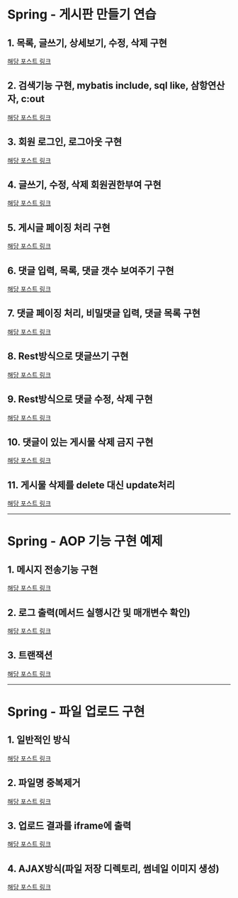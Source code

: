 # Spring - 게시판 만들기 연습

## 1. 목록, 글쓰기, 상세보기, 수정, 삭제 구현
[해당 포스트 링크](http://doublesprogramming.tistory.com/95)

## 2. 검색기능 구현, mybatis include, sql like, 삼항연산자, c:out
[해당 포스트 링크](http://doublesprogramming.tistory.com/96)

## 3. 회원 로그인, 로그아웃 구현
[해당 포스트 링크](http://doublesprogramming.tistory.com/98)

## 4. 글쓰기, 수정, 삭제 회원권한부여 구현
[해당 포스트 링크](http://doublesprogramming.tistory.com/99)

## 5. 게시글 페이징 처리 구현
[해당 포스트 링크](http://doublesprogramming.tistory.com/100)

## 6. 댓글 입력, 목록, 댓글 갯수 보여주기 구현
[해당 포스트 링크](http://doublesprogramming.tistory.com/102)

## 7. 댓글 페이징 처리, 비밀댓글 입력, 댓글 목록 구현
[해당 포스트 링크](http://doublesprogramming.tistory.com/107)

## 8. Rest방식으로 댓글쓰기 구현
[해당 포스트 링크](http://doublesprogramming.tistory.com/110)

## 9. Rest방식으로 댓글 수정, 삭제 구현
[해당 포스트 링크](http://doublesprogramming.tistory.com/112)

## 10. 댓글이 있는 게시물 삭제 금지 구현
[해당 포스트 링크](http://doublesprogramming.tistory.com/113)

## 11. 게시물 삭제를 delete 대신 update처리
[해당 포스트 링크](http://doublesprogramming.tistory.com/114)


* * *

# Spring - AOP 기능 구현 예제

## 1. 메시지 전송기능 구현
[해당 포스트 링크](http://doublesprogramming.tistory.com/122)

## 2. 로그 출력(메서드 실행시간 및 매개변수 확인)
[해당 포스트 링크](http://doublesprogramming.tistory.com/123)

## 3. 트랜잭션
[해당 포스트 링크](http://doublesprogramming.tistory.com/125)



* * *

# Spring - 파일 업로드 구현

## 1. 일반적인 방식
[해당 포스트 링크](http://doublesprogramming.tistory.com/127)

## 2. 파일명 중복제거
[해당 포스트 링크](http://doublesprogramming.tistory.com/128)

## 3. 업로드 결과를 iframe에 출력
[해당 포스트 링크](http://doublesprogramming.tistory.com/129)

## 4. AJAX방식(파일 저장 디렉토리, 썸네일 이미지 생성)
[해당 포스트 링크](http://doublesprogramming.tistory.com/130)
